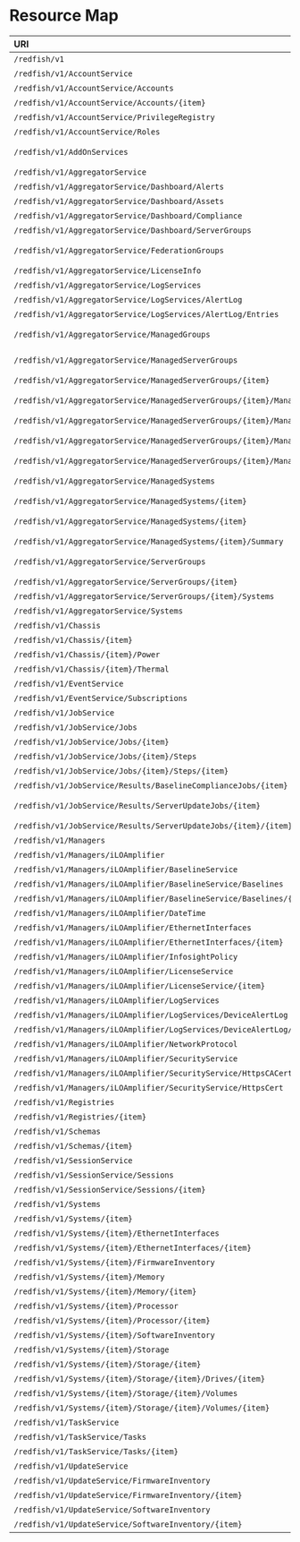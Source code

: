 # Resource Map
|URI|Type|
|:---|:---|
|`/redfish/v1`|[ServiceRoot](#serviceroot-1-3-1)|
|`/redfish/v1/AccountService`|[AccountService](#accountservice-1-3-0)|
|`/redfish/v1/AccountService/Accounts`|Collection of [ManagerAccount](#manageraccount-1-1-2)|
|`/redfish/v1/AccountService/Accounts/{item}`|[ManagerAccount](#manageraccount-1-1-2)|
|`/redfish/v1/AccountService/PrivilegeRegistry`|[PrivilegeRegistry](#privilegeregistry-1-1-1)|
|`/redfish/v1/AccountService/Roles`|Collection of [Role](#role-1-2-1)|
|`/redfish/v1/AddOnServices`|Collection of [HpeWfmAddOnServices](#hpewfmaddonservices)|
|`/redfish/v1/AggregatorService`|[HpeWfmAggregatorService](#hpewfmaggregatorservice)|
|`/redfish/v1/AggregatorService/Dashboard/Alerts`|[HpeWfmDashboardAlerts](#hpewfmdashboardalerts)|
|`/redfish/v1/AggregatorService/Dashboard/Assets`|[HpeWfmDashboardAssets](#hpewfmdashboardassets)|
|`/redfish/v1/AggregatorService/Dashboard/Compliance`|[HpeWfmDashboardCompliance](#hpewfmdashboardcompliance)|
|`/redfish/v1/AggregatorService/Dashboard/ServerGroups`|[HpeWfmDashboardServerGroups](#hpewfmdashboardservergroups)|
|`/redfish/v1/AggregatorService/FederationGroups`|Collection of [HpeWfmFederationGroup](#hpewfmfederationgroup)|
|`/redfish/v1/AggregatorService/LicenseInfo`|[HpeWfmLicenseInfo](#hpewfmlicenseinfo)|
|`/redfish/v1/AggregatorService/LogServices`|Collection of [LogService](#logservice-1-1-0)|
|`/redfish/v1/AggregatorService/LogServices/AlertLog`|[LogService](#logservice-1-1-0)|
|`/redfish/v1/AggregatorService/LogServices/AlertLog/Entries`|Collection of [LogEntry](#logentry-1-3-0)|
|`/redfish/v1/AggregatorService/ManagedGroups`|Collection of [HpeWfmManagedGroup](#hpewfmmanagedgroup)|
|`/redfish/v1/AggregatorService/ManagedServerGroups`|Collection of [HpeWfmManagedServerGroups](#hpewfmmanagedservergroups)|
|`/redfish/v1/AggregatorService/ManagedServerGroups/{item}`|[HpeWfmManagedServerGroups](#hpewfmmanagedservergroups)|
|`/redfish/v1/AggregatorService/ManagedServerGroups/{item}/ManagedSystems`|Collection of [HpeWfmManagedSystem](#hpewfmmanagedsystem)|
|`/redfish/v1/AggregatorService/ManagedServerGroups/{item}/ManagedSystems/{item}`|[HpeWfmManagedSystem](#hpewfmmanagedsystem)|
|`/redfish/v1/AggregatorService/ManagedServerGroups/{item}/ManagedSystems/{item}`|Collection of [HpeWfmSystemSummary](#hpewfmsystemsummary)|
|`/redfish/v1/AggregatorService/ManagedServerGroups/{item}/ManagedSystems/{item}/Summary`|[HpeWfmSystemSummary](#hpewfmsystemsummary)|
|`/redfish/v1/AggregatorService/ManagedSystems`|Collection of [HpeWfmManagedSystem](#hpewfmmanagedsystem)|
|`/redfish/v1/AggregatorService/ManagedSystems/{item}`|[HpeWfmManagedSystem](#hpewfmmanagedsystem)|
|`/redfish/v1/AggregatorService/ManagedSystems/{item}`|Collection of [HpeWfmSystemSummary](#hpewfmsystemsummary)|
|`/redfish/v1/AggregatorService/ManagedSystems/{item}/Summary`|[HpeWfmSystemSummary](#hpewfmsystemsummary)|
|`/redfish/v1/AggregatorService/ServerGroups`|Collection of [HpeWfmServerGroups](#hpewfmservergroups)|
|`/redfish/v1/AggregatorService/ServerGroups/{item}`|[HpeWfmServerGroups](#hpewfmservergroups)|
|`/redfish/v1/AggregatorService/ServerGroups/{item}/Systems`|Collection of [ComputerSystem](#computersystem-1-5-0)|
|`/redfish/v1/AggregatorService/Systems`|Collection of [ComputerSystem](#computersystem-1-5-0)|
|`/redfish/v1/Chassis`|Collection of [Chassis](#chassis-1-7-0)|
|`/redfish/v1/Chassis/{item}`|[Chassis](#chassis-1-7-0)|
|`/redfish/v1/Chassis/{item}/Power`|[Power](#power-1-5-0)|
|`/redfish/v1/Chassis/{item}/Thermal`|[Thermal](#thermal-1-4-0)|
|`/redfish/v1/EventService`|[EventService](#eventservice-1-0-6)|
|`/redfish/v1/EventService/Subscriptions`|Collection of [EventDestination](#eventdestination-1-3-0)|
|`/redfish/v1/JobService`|[JobService](#jobservice-1-0-0)|
|`/redfish/v1/JobService/Jobs`|Collection of [Job](#job-1-0-1)|
|`/redfish/v1/JobService/Jobs/{item}`|[Job](#job-1-0-1)|
|`/redfish/v1/JobService/Jobs/{item}/Steps`|Collection of [Job](#job-1-0-1)|
|`/redfish/v1/JobService/Jobs/{item}/Steps/{item}`|[Job](#job-v1_0_1-job)|
|`/redfish/v1/JobService/Results/BaselineComplianceJobs/{item}`|[HpeWfmSppComplianceJobResults](#hpewfmsppcompliancejobresults)|
|`/redfish/v1/JobService/Results/ServerUpdateJobs/{item}`|Collection of [HpeWfmUpdateJobResults](#hpewfmupdatejobresults)|
|`/redfish/v1/JobService/Results/ServerUpdateJobs/{item}/{item}`|[HpeWfmUpdateJobResults](#hpewfmupdatejobresults)|
|`/redfish/v1/Managers`|Collection of [Manager](#manager-1-4-0)|
|`/redfish/v1/Managers/iLOAmplifier`|[Manager](#manager-1-4-0)|
|`/redfish/v1/Managers/iLOAmplifier/BaselineService`|[HpeWfmBaselineService](#hpewfmbaselineservice)|
|`/redfish/v1/Managers/iLOAmplifier/BaselineService/Baselines`|Collection of [HpeWfmBaseline](#hpewfmbaseline)|
|`/redfish/v1/Managers/iLOAmplifier/BaselineService/Baselines/{item}`|[HpeWfmBaseline](#hpewfmbaseline)|
|`/redfish/v1/Managers/iLOAmplifier/DateTime`|[HpeWfmDateTime](#hpewfmdatetime)|
|`/redfish/v1/Managers/iLOAmplifier/EthernetInterfaces`|Collection of [EthernetInterface](#ethernetinterface-1-4-0)|
|`/redfish/v1/Managers/iLOAmplifier/EthernetInterfaces/{item}`|[EthernetInterface](#ethernetinterface-1-4-0)|
|`/redfish/v1/Managers/iLOAmplifier/InfosightPolicy`|[HpeWfmInfosightAggregation](#hpewfminfosightaggregation)|
|`/redfish/v1/Managers/iLOAmplifier/LicenseService`|Collection of [HpeWfmLicense](#hpewfmlicense)|
|`/redfish/v1/Managers/iLOAmplifier/LicenseService/{item}`|[HpeWfmLicense](#hpewfmlicense)|
|`/redfish/v1/Managers/iLOAmplifier/LogServices`|Collection of [LogService](#logservice-1-1-0)|
|`/redfish/v1/Managers/iLOAmplifier/LogServices/DeviceAlertLog`|[LogService](#logservice-1-1-0)|
|`/redfish/v1/Managers/iLOAmplifier/LogServices/DeviceAlertLog/Entries`|Collection of [LogEntry](#logentry-1-3-0)|
|`/redfish/v1/Managers/iLOAmplifier/NetworkProtocol`|[ManagerNetworkProtocol](#managernetworkprotocol-1-2-0)|
|`/redfish/v1/Managers/iLOAmplifier/SecurityService`|[HpeSecurityService](#hpesecurityservice)|
|`/redfish/v1/Managers/iLOAmplifier/SecurityService/HttpsCACerts`|Collection of [HpeWfmHttpsCert](#hpewfmhttpscert)|
|`/redfish/v1/Managers/iLOAmplifier/SecurityService/HttpsCert`|[HpeHttpsCert](#hpehttpscert)|
|`/redfish/v1/Registries`|Collection of [MessageRegistryFile](#messageregistryfile-1-1-0)|
|`/redfish/v1/Registries/{item}`|[MessageRegistryFile](#messageregistryfile-1-1-0)|
|`/redfish/v1/Schemas`|Collection of [JsonSchemaFile](#jsonschemafile-1-1-0)|
|`/redfish/v1/Schemas/{item}`|[JsonSchemaFile](#jsonschemafile-1-1-0)|
|`/redfish/v1/SessionService`|[SessionService](#sessionservice-1-1-3)|
|`/redfish/v1/SessionService/Sessions`|Collection of [Session](#session-1-1-0)|
|`/redfish/v1/SessionService/Sessions/{item}`|[Session](#session-1-1-0)|
|`/redfish/v1/Systems`|Collection of [ComputerSystem](#computersystem-1-5-0)|
|`/redfish/v1/Systems/{item}`|[ComputerSystem](#computersystem-1-5-0)|
|`/redfish/v1/Systems/{item}/EthernetInterfaces`|Collection of [EthernetInterface](#ethernetinterface-1-4-0)|
|`/redfish/v1/Systems/{item}/EthernetInterfaces/{item}`|[EthernetInterface](#ethernetinterface-1-4-0)|
|`/redfish/v1/Systems/{item}/FirmwareInventory`|Collection of [SoftwareInventory](#softwareinventory-1-2-0)|
|`/redfish/v1/Systems/{item}/Memory`|Collection of [Memory](#memory-1-5-0)|
|`/redfish/v1/Systems/{item}/Memory/{item}`|[Memory](#memory-1-5-0)|
|`/redfish/v1/Systems/{item}/Processor`|Collection of [Processor](#processor-1-3-0)|
|`/redfish/v1/Systems/{item}/Processor/{item}`|[Processor](#processor-1-3-0)|
|`/redfish/v1/Systems/{item}/SoftwareInventory`|Collection of [SoftwareInventory](#softwareinventory-1-2-0)|
|`/redfish/v1/Systems/{item}/Storage`|Collection of [Storage](#storage-1-4-0)|
|`/redfish/v1/Systems/{item}/Storage/{item}`|[Storage](#storage-1-4-0)|
|`/redfish/v1/Systems/{item}/Storage/{item}/Drives/{item}`|[Drive](#drive-1-4-0)|
|`/redfish/v1/Systems/{item}/Storage/{item}/Volumes`|Collection of [Volume](#volume-1-0-3)|
|`/redfish/v1/Systems/{item}/Storage/{item}/Volumes/{item}`|[Volume](#volume-1-0-3)|
|`/redfish/v1/TaskService`|[TaskService](#taskservice-1-1-1)|
|`/redfish/v1/TaskService/Tasks`|Collection of [Task](#task-1-2-0)|
|`/redfish/v1/TaskService/Tasks/{item}`|[Task](#task-1-2-0)|
|`/redfish/v1/UpdateService`|[UpdateService](#updateservice-1-2-1)|
|`/redfish/v1/UpdateService/FirmwareInventory`|Collection of [SoftwareInventory](#softwareinventory-1-2-0)|
|`/redfish/v1/UpdateService/FirmwareInventory/{item}`|[SoftwareInventory](#softwareinventory-1-2-0)|
|`/redfish/v1/UpdateService/SoftwareInventory`|Collection of [SoftwareInventory](#softwareinventory-1-2-0)|
|`/redfish/v1/UpdateService/SoftwareInventory/{item}`|[SoftwareInventory](#softwareinventory-1-2-0)|
